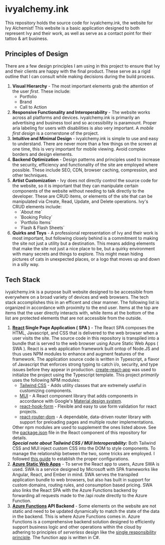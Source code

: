 # ivyalchemy.ink

This repository holds the source code for ivyalchemy.ink, the website for Ivy Alchemist! This website is a basic application designed to both represent Ivy and their work, as well as serve as a contact point for their tattoo & art business. 

## Principles of Design
There are a few design principles I am using in this project to ensure that Ivy and their clients are happy with the final product. These serve as a rigid outline that I can consult while making decisions during the build process.

<ol>
    <li>
        <b>Visual Hierarchy</b> - The most important elements grab the attention of the user <em>first</em>. These include:
        <ul>
            <li>Portfolio</li>
            <li>Brand</li>
            <li>Call to Action</li>
        </ul>
    </li>
    <li>
        <b>Responsive Functionality and Interoperability</b> - The website works across all platforms and devices. ivyalchemy.ink is primarily an advertising and business tool and so accessibility is paramount. Proper aria labeling for users with disabilities is also very important. A <em>mobile first design</em> is a cornerstone of the project.
    </li>
    <li>
        <b>Intuitive and Minimal Design</b> - ivyalchemy.ink is simple to use and easy to understand. There are never more than a few things on the screen at one time, this is very important for mobile viewing. Avoid complex borders and design elements.
    </li>
    <li>
        <b>Backend Optimization</b> - Design patterns and principles used to increase the security, efficiency and functionality of the site are employed where possible. These include SEO, CDN, browser caching, compression, and other techniques.
    </li>
    <li>
        <b>Artist Customization</b> - Ivy does not directly control the source code for the website, so it is important that they can manipulate certain components of the website without needing to talk directly to the developer. These are CRUD items, or elements of the site that can be manipulated via Create, Read, Update, and Delete operations. Ivy's CRUD elements include:
        <ul>
            <li>`About me`</li>
            <li>`Booking Policy`</li>
            <li>`Portfolio Items`</li>
            <li>`Flash & Flash Sheets`</li>
        </ul>
    </li>
    <li>
        <b>Quirks and Toys</b> - A professional representation of Ivy and their work is most important, but following closely behind is a commitment to making the site not just a utility but a destination. This means adding elements that make the site not just a nice place to be, but a quirky environment with many secrets and things to explore. This might mean hiding pictures of cats in unexpected places, or a logo that moves up and down in a silly way.
    </li>
</ol>

## Tech Stack

ivyalchemy.ink is a purpose built website designed to be accessible from everywhere on a broad variety of devices and web browsers. The tech stack accomplishes this in an efficent and clear manner. The following list is organized in accordance with proximity to the end user. Items at the top are items that the user directly interacts with, while items at the bottom of the list are protected elements that are not accessible from the outside.

<ol>
    <li>
        <b><a href="https://react.dev/">React</a> Single Page Application ( SPA )</b> - The React SPA composes the HTML, Javascript, and CSS that is delivered to the web browser when a user visits the site. The source code in this repository is transpiled into a bundle that is served to the web browser using Azure Static Web Apps ( SWA ). React is a web application framework built ontop of Node.JS and thus uses NPM modules to enhance and augment features of the framework. The application source code is written in Typescript, a flavor of Javascript that enforces strong typing to catch i/o, security, and type issues before they appear in production. <a href="https://create-react-app.dev/">create-react-app</a> was used to initialize the project using the Typescript template. This project <em>primarily</em> uses the following NPM modules:
        <ul>
            <li><a href="https://tailwindcss.com/">Tailwind CSS</a> - Adds utility classes that are extremely useful in customizing components.</li>
            <li><a href="https://mui.com/">MUI</a> - A React component library that adds components in accordance with Google's <a href="https://m3.material.io/">Material design system</a>.</li>
            <li><a href="https://react-hook-form.com/">react-hook-form</a> - Flexible and easy to use form validation for react projects.</li>
            <li><a href="https://reactrouter.com/en/main/start/overview">react-router-dom</a> - A dependable, data-driven router library with support for preloading pages and multiple router implementations.</li>
        </ul>
        Other npm modules are used to supplement the ones listed above. See the <a href="./ia-react-spa/package.json">package.json</a> file in the React component of this repository for details.
        <br>
        <em><b>Special note about Tailwind CSS / MUI Interoperability:</b></em> Both Tailwind CSS and MUI inject custom CSS into the DOM to style components. To manage the relationship between the two, some tricks are employed. I followed <a href="https://mui.com/material-ui/guides/interoperability/#tailwind-css">this guide</a> to establish the proper configurations.
    </li>
    <li><b><a href="https://azure.microsoft.com/en-us/products/app-service/static">Azure Static Web Apps</a></b> - To serve the React app to users, Azure SWA is used. SWA is a service designed by Microsoft with SPA frameworks like Angular, React, and Ember in mind. SWA serves the transpiled application bundle to web browsers, but also has built in support for custom domains, routing rules, and consumption based pricing. SWA also links the React SPA with the Azure Functions backend by forwarding all requests made to the /api route directly to the Azure Function.</li>
    <li><b><a href="https://learn.microsoft.com/en-us/azure/azure-functions/functions-overview?pivots=programming-language-csharp">Azure Functions</a> API Backend</b> - Some elements on the website are not static and need to be updated dynamically to match the state of the data in the backend. This is where Azure Functions comes in. Azure Functions is a comprehensive backend solution designed to efficiently support business logic and other operations within the cloud by adhering to principles of <em>serverless</em> design like the <a href="https://en.wikipedia.org/wiki/Single-responsibility_principle">single responsibility principle</a>. The function app is written in C#.</li>
</ol>




